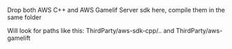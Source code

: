 Drop both AWS C++ and AWS Gamelif Server sdk here, compile them in the same folder

Will look for paths like this: ThirdParty/aws-sdk-cpp/.. and ThirdParty/aws-gamelift


